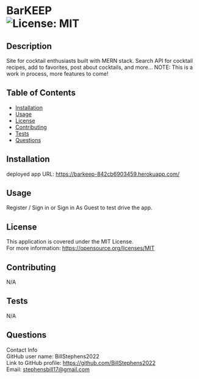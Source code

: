 # BarKEEP<br>![License: MIT](https://img.shields.io/badge/License-MIT-yellow.svg)

## Description

Site for cocktail enthusiasts built with MERN stack. Search API for cocktail recipes, add to favorites, post about cocktails, and more...  NOTE:  This is a work in process, more features to come!

## Table of Contents

- [Installation](#installation)
- [Usage](#usage)
- [License](#license)
- [Contributing](#contributing)
- [Tests](#tests)
- [Questions](#questions)

## Installation

deployed app URL:  https://barkeep-842cb6903459.herokuapp.com/

## Usage

Register / Sign in or Sign in As Guest to test drive the app.  

## License
This application is covered under the MIT License.
<br>For more information: https://opensource.org/licenses/MIT

## Contributing
N/A

## Tests
N/A

## Questions
Contact Info<br>
GitHub user name: BillStephens2022<br>
Link to GitHub profile: https://github.com/BillStephens2022<br>
Email: stephensbill17@gmail.com



